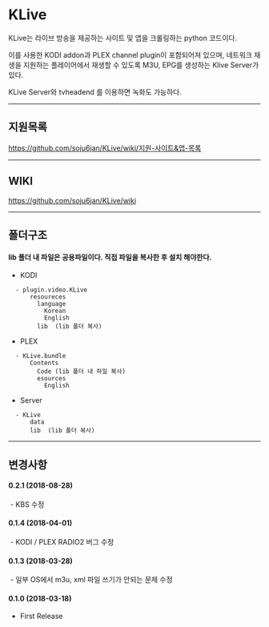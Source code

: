 # KLive
KLive는 라이브 방송을 제공하는 사이트 및 앱을 크롤링하는 python 코드이다.

이를 사용한 KODI addon과 PLEX channel plugin이 포함되어져 있으며, 네트워크 재생을 지원하는 플레이어에서 재생할 수 있도록 M3U, EPG를 생성하는 Klive Server가 있다.

KLive Server와 tvheadend 를 이용하면 녹화도 가능하다.

---
## 지원목록
https://github.com/soju6jan/KLive/wiki/지원-사이트&앱-목록


---
## WIKI
https://github.com/soju6jan/KLive/wiki

---
## 폴더구조
####  lib 폴더 내 파일은 공용파일이다. 직접 파일을 복사한 후 설치 해야한다.
  - KODI
  ```
    - plugin.video.KLive
        resoureces
          language
            Korean
            English
          lib  (lib 폴더 복사)
  ```

  - PLEX
  ```
    - KLive.bundle
        Contents
          Code (lib 폴더 내 파일 복사)
          esources
            English
  ```
  - Server
  ```
    - KLive
        data
        lib  (lib 폴더 복사)
  ```


---
## 변경사항
#### 0.2.1 (2018-08-28)
  - KBS 수정

#### 0.1.4 (2018-04-01)
  - KODI / PLEX RADIO2 버그 수정

#### 0.1.3 (2018-03-28)
  - 일부 OS에서 m3u, xml 파일 쓰기가 안되는 문제 수정

#### 0.1.0 (2018-03-18)
  - First Release
